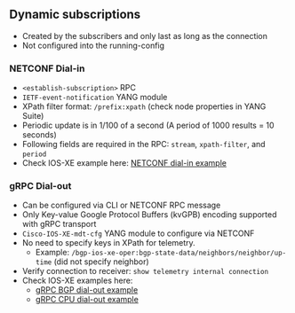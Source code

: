 ## Dynamic subscriptions
- Created by the subscribers and only last as long as the connection
- Not configured into the running-config

### NETCONF Dial-in
- `<establish-subscription>` RPC
- `IETF-event-notification` YANG module
- XPath filter format: `/prefix:xpath` (check node properties in YANG Suite)
- Periodic update is in 1/100 of a second (A period of 1000 results = 10 seconds)
- Following fields are required in the RPC: `stream`, `xpath-filter`, and `period`
- Check IOS-XE example here: [NETCONF dial-in example](netconf-dial-in/example_memory_oper.xml)

### gRPC Dial-out
- Can be configured via CLI or NETCONF RPC message
- Only Key-value Google Protocol Buffers (kvGPB) encoding supported with gRPC transport
- `Cisco-IOS-XE-mdt-cfg` YANG module to configure via NETCONF
- No need to specify keys in XPath for telemetry.
    - Example: `/bgp-ios-xe-oper:bgp-state-data/neighbors/neighbor/up-time` (did not specify neighbor)
- Verify connection to receiver: `show telemetry internal connection`
- Check IOS-XE examples here: 
    - [gRPC BGP dial-out example](grpc-dial-out/example_bgp_oper.xml)
    - [gRPC CPU dial-out example](grpc-dial-out/example_cpu_oper.xml)